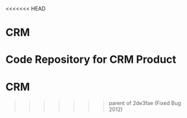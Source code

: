<<<<<<< HEAD
# CRM
Code Repository for CRM Product
=======
# CRM
>>>>>>> parent of 2de3fae (Fixed Bug 2012)
